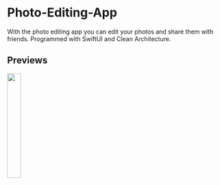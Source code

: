 # Photo-Editing-App

With the photo editing app you can edit your photos and share them with friends. Programmed with SwiftUI and Clean Architecture.

## Previews

<img src="https://user-images.githubusercontent.com/59701510/178005322-c9c420c8-57f3-46e4-a5a6-132d21a3e007.gif" width="25%"></img></img> 




